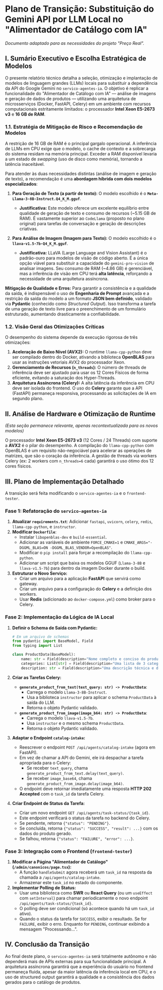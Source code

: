 # Plano de Transição: Substituição do Gemini API por LLM Local no "Alimentador de Catálogo com IA"

*Documento adaptado para as necessidades do projeto "Preço Real".*

## I. Sumário Executivo e Escolha Estratégica de Modelos

O presente relatório técnico detalha a seleção, otimização e implantação de modelos de linguagem grandes (LLMs) locais para substituir a dependência da API do Google Gemini no `servico-agentes-ia`. O objetivo é replicar a funcionalidade do "Alimentador de Catálogo com IA" — análise de imagens e geração de dados de produtos — utilizando uma arquitetura de microsserviços (Docker, FastAPI, Celery) em um ambiente com recursos computacionais estritamente limitados: o processador **Intel Xeon E5-2673 v3** e **16 GB de RAM**.

### 1.1. Estratégia de Mitigação de Risco e Recomendação de Modelos

A restrição de 16 GB de RAM é o principal gargalo operacional. A inferência de LLMs em CPU exige que o modelo, o cache de contexto e a sobrecarga do sistema residam na memória principal. Exceder a RAM disponível levaria a um estado de *swapping* (uso de disco como memória), tornando a latência inaceitável.

Para atender às duas necessidades distintas (análise de imagem e geração de texto), a recomendação é uma **abordagem híbrida com dois modelos especializados**:

1.  **Para Geração de Texto (a partir de texto):** O modelo escolhido é o **`Meta-Llama-3-8B-Instruct.Q4_K_M.gguf`**.
    *   **Justificativa:** Este modelo oferece um excelente equilíbrio entre qualidade de geração de texto e consumo de recursos (~5.15 GB de RAM). É vastamente superior ao `CodeLlama` (proposto no plano original) para tarefas de conversação e geração de descrições criativas.

2.  **Para Análise de Imagem (Imagem para Texto):** O modelo escolhido é o **`llava-v1.5-7b-Q4_K_M.gguf`**.
    *   **Justificativa:** LLaVA (Large Language and Vision Assistant) é o padrão-ouro para modelos de visão de código aberto. É a única opção viável para substituir a capacidade do `gemini-pro-vision` de analisar imagens. Seu consumo de RAM (~4.86 GB) é gerenciável, mas a inferência de visão em CPU terá **alta latência**, reforçando a necessidade de uma arquitetura assíncrona.

**Mitigação de Qualidade e Erros:** Para garantir a consistência e a qualidade da saída, é indispensável o uso de **Engenharia de Prompt** avançada e a restrição da saída do modelo a um formato **JSON bem definido**, validado via **Pydantic** (conhecido como *Structured Output*). Isso transforma a tarefa de uma geração de texto livre para o preenchimento de um formulário estruturado, aumentando drasticamente a confiabilidade.

### 1.2. Visão Geral das Otimizações Críticas

O desempenho do sistema depende da execução rigorosa de três otimizações:

1.  **Aceleração de Baixo Nível (AVX2):** O runtime `llama-cpp-python` deve ser compilado dentro do Docker, ativando a biblioteca **OpenBLAS** para usar as instruções vetoriais AVX2 do processador Xeon.
2.  **Gerenciamento de Recursos (`n_threads`):** O número de threads de inferência deve ser ajustado para usar os 12 Cores Físicos de forma eficiente, evitando a saturação dos Hyper-Threads.
3.  **Arquitetura Assíncrona (Celery):** A alta latência da inferência em CPU deve ser isolada do frontend. O uso do **Celery** garante que a API (FastAPI) permaneça responsiva, processando as solicitações de IA em segundo plano.

## II. Análise de Hardware e Otimização de Runtime

*(Esta seção permanece relevante, apenas recontextualizada para os novos modelos)*

O processador **Intel Xeon E5-2673 v3** (12 Cores / 24 Threads) com suporte a **AVX2** é o pilar do desempenho. A compilação do `llama-cpp-python` com OpenBLAS é um requisito não-negociável para acelerar as operações de matrizes, que são o coração da inferência. A gestão de threads via workers Celery (ex: 2 workers com `n_threads=6` cada) garantirá o uso ótimo dos 12 cores físicos.

## III. Plano de Implementação Detalhado

A transição será feita modificando o `servico-agentes-ia` e o `frontend-tester`.

### Fase 1: Refatoração do `servico-agentes-ia`

1.  **Atualizar `requirements.txt`**: Adicionar `fastapi`, `uvicorn`, `celery`, `redis`, `llama-cpp-python`, e `instructor`.
2.  **Modificar `Dockerfile`**:
    *   Instalar `libopenblas-dev` e `build-essential`.
    *   Adicionar as variáveis de ambiente `FORCE_CMAKE=1` e `CMAKE_ARGS="-DGGML_BLAS=ON -DGGML_BLAS_VENDOR=OpenBLAS"`.
    *   Modificar o `pip install` para forçar a recompilação do `llama-cpp-python`.
    *   Adicionar um script que baixa os modelos GGUF (`Llama-3-8B` e `llava-v1.5-7b`) para dentro da imagem Docker durante o build.
3.  **Estruturar o Novo Serviço:**
    *   Criar um arquivo para a aplicação **FastAPI** que servirá como gateway.
    *   Criar um arquivo para a configuração do **Celery** e a definição dos workers.
    *   Usar **Redis** (adicionado ao `docker-compose.yml`) como broker para o Celery.

### Fase 2: Implementação da Lógica de IA Local

1.  **Definir o Schema de Saída com Pydantic:**
    ```python
    # Em um arquivo de schemas
    from pydantic import BaseModel, Field
    from typing import List

    class ProductData(BaseModel):
        name: str = Field(description="Nome completo e conciso do produto, incluindo marca e volume/peso se aplicável.")
        categories: List[str] = Field(description="Uma lista de 3 categorias, da mais genérica para a mais específica.")
        description: str = Field(description="Uma descrição técnica e de marketing para o produto.")
    ```

2.  **Criar as Tarefas Celery:**
    *   **`generate_product_from_text(text_query: str) -> ProductData`**:
        *   Carrega o modelo `Llama-3-8B-Instruct`.
        *   Usa a biblioteca `instructor` para aplicar o schema `ProductData` à saída do LLM.
        *   Retorna o objeto Pydantic validado.
    *   **`generate_product_from_image(image_b64: str) -> ProductData`**:
        *   Carrega o modelo `llava-v1.5-7b`.
        *   Usa `instructor` e o mesmo schema `ProductData`.
        *   Retorna o objeto Pydantic validado.

3.  **Adaptar o Endpoint `catalog-intake`:**
    *   Reescrever o endpoint `POST /api/agents/catalog-intake` (agora em FastAPI).
    *   Em vez de chamar a API do Gemini, ele irá despachar a tarefa apropriada para o Celery:
        *   Se receber `text_query`, chama `generate_product_from_text.delay(text_query)`.
        *   Se receber `image_base64`, chama `generate_product_from_image.delay(image_b64)`.
    *   O endpoint deve retornar imediatamente uma resposta **HTTP 202 Accepted** com o `task_id` da tarefa Celery.

4.  **Criar Endpoint de Status da Tarefa:**
    *   Criar um novo endpoint `GET /api/agents/task-status/{task_id}`.
    *   Este endpoint verificará o status da tarefa no backend do Celery.
    *   Se pendente, retorna `{"status": "PENDING"}`.
    *   Se concluída, retorna `{"status": "SUCCESS", "result": ...}` com os dados do produto gerado.
    *   Se falhou, retorna `{"status": "FAILURE", "error": ...}`.

### Fase 3: Integração com o Frontend (`frontend-tester`)

1.  **Modificar a Página "Alimentador de Catálogo" (`/admin/canonicos/page.tsx`):**
    *   A função `handleSubmit` agora receberá um `task_id` na resposta da chamada a `/api/agents/catalog-intake`.
    *   Armazenar este `task_id` no estado do componente.
2.  **Implementar Polling de Status:**
    *   Usar uma biblioteca como **SWR** ou **React Query** (ou um `useEffect` com `setInterval`) para chamar periodicamente o novo endpoint `/api/agents/task-status/{task_id}`.
    *   O polling deve ser condicional (só acontece quando há um `task_id` ativo).
    *   Quando o status da tarefa for `SUCCESS`, exibir o resultado. Se for `FAILURE`, exibir o erro. Enquanto for `PENDING`, continuar exibindo a mensagem "Processando...".

## IV. Conclusão da Transição

Ao final deste plano, o `servico-agentes-ia` será totalmente autônomo e não dependerá mais de APIs externas para sua funcionalidade principal. A arquitetura assíncrona garantirá que a experiência do usuário no frontend permaneça fluida, apesar da maior latência da inferência local em CPU, e o uso de structured output garantirá a qualidade e a consistência dos dados gerados para o catálogo de produtos.
